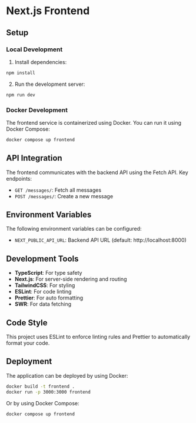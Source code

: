 # Next.js Frontend

## Setup

### Local Development

1. Install dependencies:

```bash
npm install
```

2. Run the development server:

```bash
npm run dev
```

### Docker Development

The frontend service is containerized using Docker. You can run it using Docker Compose:

```bash
docker compose up frontend
```

## API Integration

The frontend communicates with the backend API using the Fetch API. Key endpoints:

- `GET /messages/`: Fetch all messages
- `POST /messages/`: Create a new message

## Environment Variables

The following environment variables can be configured:

- `NEXT_PUBLIC_API_URL`: Backend API URL (default: http://localhost:8000)

## Development Tools

- **TypeScript**: For type safety
- **Next.js**: For server-side rendering and routing
- **TailwindCSS**: For styling
- **ESLint**: For code linting
- **Prettier**: For auto formatting
- **SWR**: For data fetching

## Code Style

This project uses ESLint to enforce linting rules and Prettier to automatically format your code.

## Deployment

The application can be deployed by using Docker:

```bash
docker build -t frontend .
docker run -p 3000:3000 frontend
```

Or by using Docker Compose:

```bash
docker compose up frontend
```
